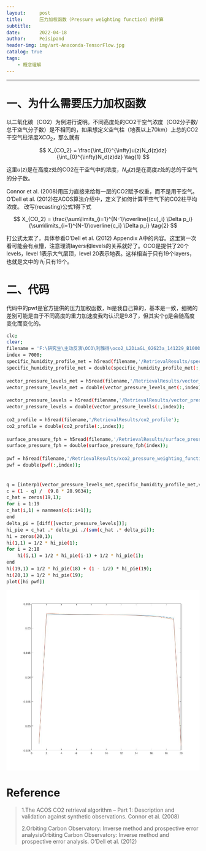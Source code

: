 ```yaml
---
layout:     post
title:      压力加权函数（Pressure weighting function）的计算
subtitle:   
date:       2022-04-18
author:     Peisipand
header-img: img/art-Anaconda-TensorFlow.jpg
catalog: true
tags:
    - 概念理解
---
```







---

# 一、为什么需要压力加权函数

以二氧化碳（CO2）为例进行说明。不同高度处的CO2干空气浓度（CO2分子数/总干空气分子数）是不相同的，如果想定义空气柱（地表以上70km）上总的CO2干空气柱浓度$XCO_2$，那么就有

$$
X_{CO_2} = \frac{\int_{0}^{\infty}u(z)N_d(z)dz}{\int_{0}^{\infty}N_d(z)dz}         \tag{1}
$$

这里$u(z)$是在高度$z$处的CO2在干空气中的浓度，$N_d(z)$是在高度$z$处的总的干空气的分子数。

Connor et al. (2008)用压力直接来给每一层的CO2赋予权重，而不是用干空气。O’Dell et al. (2012)在ACOS算法介绍中，定义了如何计算干空气下的CO2柱平均浓度。
改写(recasting)公式1得下式

$$
X_{CO_2} = \frac{\sum\limits_{i=1}^{N-1}\overline{(cu)_i} \Delta p_i} {\sum\limits_{i=1}^{N-1}\overline{c_i} \Delta p_i}   \tag{2}
$$

打公式太累了，具体参看O’Dell et al. (2012) Appendix A中的内容。这里第一次看可能会有点懵，注意理清layers和levels的关系就好了。OCO是提供了20个levels，level 1表示大气层顶，level 20表示地表。这样相当于只有19个layers，也就是文中的 $h_{i}^{'}$只有19个。


# 二、代码

代码中的pwf是官方提供的压力加权函数，hi是我自己算的，基本是一致，细微的差别可能是由于不同高度的重力加速度我均认识是9.8了，但其实个g是会随高度变化而变化的。
```bash
clc;
clear;
filename = 'F:\研究生\主动反演\OCO\利雅得\oco2_L2DiaGL_02623a_141229_B10004r_200115055913.h5';  %oco2_L2DiaGL_25017a_190316_B10004r_200501022851
index = 7000;
specific_humidity_profile_met = h5read(filename,'/RetrievalResults/specific_humidity_profile_met');
specific_humidity_profile_met = double(specific_humidity_profile_met(:,index));

vector_pressure_levels_met = h5read(filename,'/RetrievalResults/vector_pressure_levels_met');
vector_pressure_levels_met = double(vector_pressure_levels_met(:,index));

vector_pressure_levels = h5read(filename,'/RetrievalResults/vector_pressure_levels');
vector_pressure_levels = double(vector_pressure_levels(:,index));

co2_profile = h5read(filename,'/RetrievalResults/co2_profile');
co2_profile = double(co2_profile(:,index));

surface_pressure_fph = h5read(filename,'/RetrievalResults/surface_pressure_fph');
surface_pressure_fph = double(surface_pressure_fph(index));

pwf = h5read(filename,'/RetrievalResults/xco2_pressure_weighting_function');
pwf = double(pwf(:,index));


q = [interp1(vector_pressure_levels_met,specific_humidity_profile_met,vector_pressure_levels(1:19));specific_humidity_profile_met(72)];
c = (1 - q) /  (9.8 * 28.9634);
c_hat = zeros(19,1);
for i = 1:19
c_hat(i,1) = nanmean(c(i:i+1));
end
delta_pi = [diff([vector_pressure_levels])];
hi_pie = c_hat .* delta_pi ./(sum(c_hat .* delta_pi));
hi = zeros(20,1);
hi(1,1) = 1/2 * hi_pie(1);
for i = 2:18
    hi(i,1) = 1/2 * hi_pie(i-1) + 1/2 * hi_pie(i);
end
hi(19,1) = 1/2 * hi_pie(18) + (1 - 1/2) * hi_pie(19);
hi(20,1) = 1/2 * hi_pie(19);
plot([hi pwf])
```
![picture1](/img/Concept_PWF/1.jpg)

# Reference
> 1.The ACOS CO2 retrieval algorithm – Part 1: Description and validation against synthetic observations. Connor et al. (2008)
>
> 2.Orbiting Carbon Observatory: Inverse method and prospective error analysisOrbiting Carbon Observatory: Inverse method and prospective error analysis. O’Dell et al. (2012) 